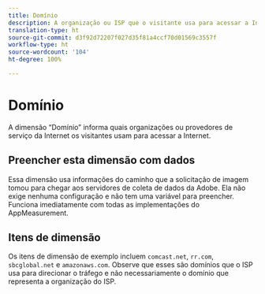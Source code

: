 ```yaml
---
title: Domínio
description: A organização ou ISP que o visitante usa para acessar a Internet.
translation-type: ht
source-git-commit: d3f92d72207f027d35f81a4ccf70d01569c3557f
workflow-type: ht
source-wordcount: '104'
ht-degree: 100%

---
```



# Domínio

A dimensão “Domínio” informa quais organizações ou provedores de serviço da Internet os visitantes usam para acessar a Internet.

## Preencher esta dimensão com dados

Essa dimensão usa informações do caminho que a solicitação de imagem tomou para chegar aos servidores de coleta de dados da Adobe. Ela não exige nenhuma configuração e não tem uma variável para preencher. Funciona imediatamente com todas as implementações do AppMeasurement.

## Itens de dimensão

Os itens de dimensão de exemplo incluem `comcast.net`, `rr.com`, `sbcglobal.net` e `amazonaws.com`. Observe que esses são domínios que o ISP usa para direcionar o tráfego e não necessariamente o domínio que representa a organização do ISP.
